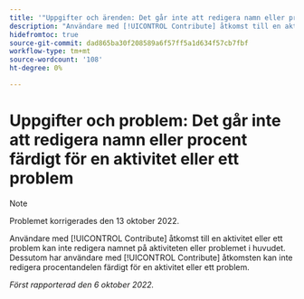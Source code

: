 ```yaml
---
title: '"Uppgifter och ärenden: Det går inte att redigera namn eller procent färdigt för en aktivitet eller utgåva'
description: "Användare med [!UICONTROL Contribute] åtkomst till en aktivitet eller ett problem kan inte redigera namnet på aktiviteten eller problemet i huvudet. Dessutom har användare med [!UICONTROL Contribute] åtkomst kan inte redigera procentandelen färdigt för en aktivitet eller ett problem."
hidefromtoc: true
source-git-commit: dad865ba30f208589a6f57ff5a1d634f57cb7fbf
workflow-type: tm+mt
source-wordcount: '108'
ht-degree: 0%

---
```



# Uppgifter och problem: Det går inte att redigera namn eller procent färdigt för en aktivitet eller ett problem

>[!NOTE]
>
>Problemet korrigerades den 13 oktober 2022.

Användare med [!UICONTROL Contribute] åtkomst till en aktivitet eller ett problem kan inte redigera namnet på aktiviteten eller problemet i huvudet. Dessutom har användare med [!UICONTROL Contribute] åtkomsten kan inte redigera procentandelen färdigt för en aktivitet eller ett problem.

_Först rapporterad den 6 oktober 2022._

